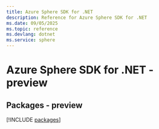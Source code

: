 ```yaml
---
title: Azure Sphere SDK for .NET
description: Reference for Azure Sphere SDK for .NET
ms.date: 09/05/2025
ms.topic: reference
ms.devlang: dotnet
ms.service: sphere
---
```

# Azure Sphere SDK for .NET - preview
## Packages - preview
[!INCLUDE [packages](sphere-index.md)]